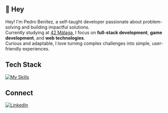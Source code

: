 ## 👋 Hey

Hey! I'm Pedro Benítez, a self-taught developer passionate about problem-solving and building impactful solutions.  
Currently studying at [42 Málaga](https://www.42malaga.com/), I focus on **full-stack development**, **game development**, and **web technologies**.  
Curious and adaptable, I love turning complex challenges into simple, user-friendly experiences.

## Tech Stack
[![My Skills](https://skillicons.dev/icons?i=c,cpp,html,css,javascript,typescript,tailwind,react,python,nextjs,nodejs,mongodb,mysql,figma,unreal,blender&perline=8)](https://skillicons.dev)

## Connect
[![LinkedIn](https://skillicons.dev/icons?i=linkedin)](https://www.linkedin.com/in/pedrobenitezlopez)
